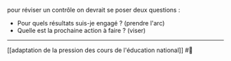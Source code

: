 pour réviser un contrôle on devrait se poser deux questions :
- Pour quels résultats suis-je engagé ? (prendre l'arc)
- Quelle est la prochaine action à faire ? (viser)

---
[[adaptation de la pression des cours de l'éducation national]] #🌲 